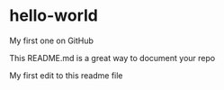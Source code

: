 # hello-world
My first one on GitHub

This README.md is a great way to document your repo 

My first edit to this readme file
